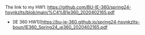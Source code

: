 The link to my HW1: https://github.com/BU-IE-360/spring24-hsynkzlts/blob/main/%C4%B1e360_2020402165.pdf
* [IE 360 HW1](https://bu-ie-360.github.io/spring24-hsynkzlts-boun/IE360_Spring24_ıe360_2020402165.pdf
